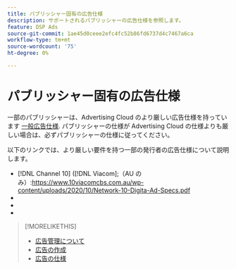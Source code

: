 ```yaml
---
title: パブリッシャー固有の広告仕様
description: サポートされるパブリッシャーの広告仕様を参照します。
feature: DSP Ads
source-git-commit: 1ae45d0ceee2efc4fc52b86fd6737d4c7467a6ca
workflow-type: tm+mt
source-wordcount: '75'
ht-degree: 0%

---
```


# パブリッシャー固有の広告仕様

一部のパブリッシャーは、Advertising Cloud のより厳しい広告仕様を持っています [一般広告仕様](/help/dsp/assets/ad-specs.pdf).  パブリッシャーの仕様が Advertising Cloud の仕様よりも厳しい場合は、必ずパブリッシャーの仕様に従ってください。

以下のリンクでは、より厳しい要件を持つ一部の発行者の広告仕様について説明します。

* [!DNL Channel 10] ([!DNL Viacom];（AU のみ）:https://www.10viacomcbs.com.au/wp-content/uploads/2020/10/Network-10-Digita-Ad-Specs.pdf
* 
   [!DNL CBS Interactive Advanced Media]: https://cbsinteractive.com/advertising/ad-specs/list/cbs-interactive-advanced-media
* 
   [!DNL Hulu]: https://advertising.hulu.com/ad-products/video-commercial
* 

   [!DNL NBCUniversal]: https://together.nbcuni.com/nbcu-creative-guidelines

>[!MORELIKETHIS]
>
>* [広告管理について](ad-about.md)
>* [広告の作成](ad-create.md)
>* [広告の仕様](/help/dsp/assets/ad-specs.pdf)

